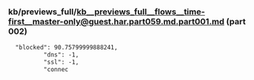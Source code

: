 ### kb/previews_full/kb__previews_full__flows__time-first__master-only@guest.har.part059.md.part001.md (part 002)

```md
  "blocked": 90.75799999888241,
          "dns": -1,
          "ssl": -1,
          "connec
```

```
